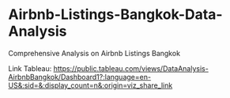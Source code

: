 # Airbnb-Listings-Bangkok-Data-Analysis
Comprehensive Analysis on Airbnb Listings Bangkok

Link Tableau: https://public.tableau.com/views/DataAnalysis-AirbnbBangkok/Dashboard1?:language=en-US&:sid=&:display_count=n&:origin=viz_share_link
